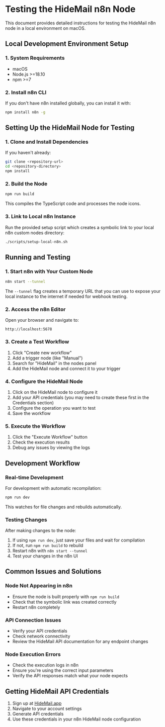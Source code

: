 # Testing the HideMail n8n Node

This document provides detailed instructions for testing the HideMail n8n node in a local environment on macOS.

## Local Development Environment Setup

### 1. System Requirements

- macOS
- Node.js >=18.10
- npm >=7

### 2. Install n8n CLI

If you don't have n8n installed globally, you can install it with:

```bash
npm install n8n -g
```

## Setting Up the HideMail Node for Testing

### 1. Clone and Install Dependencies

If you haven't already:

```bash
git clone <repository-url>
cd <repository-directory>
npm install
```

### 2. Build the Node

```bash
npm run build
```

This compiles the TypeScript code and processes the node icons.

### 3. Link to Local n8n Instance

Run the provided setup script which creates a symbolic link to your local n8n custom nodes directory:

```bash
./scripts/setup-local-n8n.sh
```

## Running and Testing

### 1. Start n8n with Your Custom Node

```bash
n8n start --tunnel
```

The `--tunnel` flag creates a temporary URL that you can use to expose your local instance to the internet if needed for webhook testing.

### 2. Access the n8n Editor

Open your browser and navigate to:

```
http://localhost:5678
```

### 3. Create a Test Workflow

1. Click "Create new workflow"
2. Add a trigger node (like "Manual")
3. Search for "HideMail" in the nodes panel
4. Add the HideMail node and connect it to your trigger

### 4. Configure the HideMail Node

1. Click on the HideMail node to configure it
2. Add your API credentials (you may need to create these first in the Credentials section)
3. Configure the operation you want to test
4. Save the workflow

### 5. Execute the Workflow

1. Click the "Execute Workflow" button
2. Check the execution results
3. Debug any issues by viewing the logs

## Development Workflow

### Real-time Development

For development with automatic recompilation:

```bash
npm run dev
```

This watches for file changes and rebuilds automatically.

### Testing Changes

After making changes to the node:

1. If using `npm run dev`, just save your files and wait for compilation
2. If not, run `npm run build` to rebuild
3. Restart n8n with `n8n start --tunnel`
4. Test your changes in the n8n UI

## Common Issues and Solutions

### Node Not Appearing in n8n

- Ensure the node is built properly with `npm run build`
- Check that the symbolic link was created correctly
- Restart n8n completely

### API Connection Issues

- Verify your API credentials
- Check network connectivity
- Review the HideMail API documentation for any endpoint changes

### Node Execution Errors

- Check the execution logs in n8n
- Ensure you're using the correct input parameters
- Verify the API responses match what your node expects

## Getting HideMail API Credentials

1. Sign up at [HideMail.app](https://hidemail.app)
2. Navigate to your account settings
3. Generate API credentials
4. Use these credentials in your n8n HideMail node configuration

